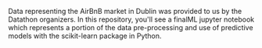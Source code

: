 Data representing the AirBnB market in Dublin was provided to us by the Datathon organizers. In this repository, you'll see a finalML jupyter notebook which represents a portion of the data pre-processing and use of predictive models with the scikit-learn package in Python. 
